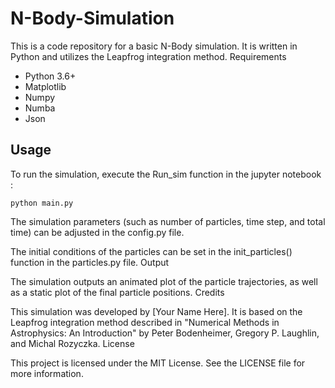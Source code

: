 # N-Body-Simulation

This is a code repository for a basic N-Body simulation. It is written in Python and utilizes the Leapfrog integration method.
Requirements

- Python 3.6+
- Matplotlib
- Numpy
- Numba
- Json
    
## Usage

To run the simulation, execute the Run_sim function in the jupyter notebook :

    python main.py

The simulation parameters (such as number of particles, time step, and total time) can be adjusted in the config.py file.

The initial conditions of the particles can be set in the init_particles() function in the particles.py file.
Output

The simulation outputs an animated plot of the particle trajectories, as well as a static plot of the final particle positions.
Credits

This simulation was developed by [Your Name Here]. It is based on the Leapfrog integration method described in "Numerical Methods in Astrophysics: An Introduction" by Peter Bodenheimer, Gregory P. Laughlin, and Michal Rozyczka.
License

This project is licensed under the MIT License. See the LICENSE file for more information.
